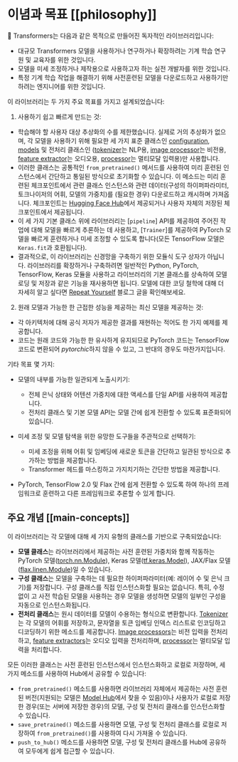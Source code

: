 <!--Copyright 2020 The HuggingFace Team. All rights reserved.

Licensed under the Apache License, Version 2.0 (the "License"); you may not use this file except in compliance with
the License. You may obtain a copy of the License at

http://www.apache.org/licenses/LICENSE-2.0

Unless required by applicable law or agreed to in writing, software distributed under the License is distributed on
an "AS IS" BASIS, WITHOUT WARRANTIES OR CONDITIONS OF ANY KIND, either express or implied. See the License for the
specific language governing permissions and limitations under the License.

⚠️ Note that this file is in Markdown but contain specific syntax for our doc-builder (similar to MDX) that may not be
rendered properly in your Markdown viewer.

-->

# 이념과 목표 [[philosophy]]

🤗 Transformers는 다음과 같은 목적으로 만들어진 독자적인 라이브러리입니다:

- 대규모 Transformers 모델을 사용하거나 연구하거나 확장하려는 기계 학습 연구원 및 교육자를 위한 것입니다.
- 모델을 미세 조정하거나 제작용으로 사용하고자 하는 실전 개발자를 위한 것입니다.
- 특정 기계 학습 작업을 해결하기 위해 사전훈련된 모델을 다운로드하고 사용하기만 하려는 엔지니어를 위한 것입니다.

이 라이브러리는 두 가지 주요 목표를 가지고 설계되었습니다:

1. 사용하기 쉽고 빠르게 만드는 것:

- 학습해야 할 사용자 대상 추상화의 수를 제한했습니다. 실제로 거의 추상화가 없으며, 각 모델을 사용하기 위해 필요한 세 가지 표준 클래스인 [configuration](main_classes/configuration), [models](main_classes/model) 및 전처리 클래스인 ([tokenizer](main_classes/tokenizer)는 NLP용, [image processor](main_classes/image_processor)는 비전용, [feature extractor](main_classes/feature_extractor)는 오디오용, [processor](main_classes/processors)는 멀티모달 입력용)만 사용합니다.
- 이러한 클래스는 공통적인 `from_pretrained()` 메서드를 사용하여 미리 훈련된 인스턴스에서 간단하고 통일된 방식으로 초기화할 수 있습니다. 이 메소드는 미리 훈련된 체크포인트에서 관련 클래스 인스턴스와 관련 데이터(구성의 하이퍼파라미터, 토크나이저의 어휘, 모델의 가중치)를 (필요한 경우) 다운로드하고 캐시하며 가져옵니다. 체크포인트는 [Hugging Face Hub](https://huggingface.co/models)에서 제공되거나 사용자 자체의 저장된 체크포인트에서 제공됩니다.
- 이 세 가지 기본 클래스 위에 라이브러리는 [`pipeline`] API를 제공하여 주어진 작업에 대해 모델을 빠르게 추론하는 데 사용하고, [`Trainer`]를 제공하여 PyTorch 모델을 빠르게 훈련하거나 미세 조정할 수 있도록 합니다(모든 TensorFlow 모델은 `Keras.fit`과 호환됩니다).
- 결과적으로, 이 라이브러리는 신경망을 구축하기 위한 모듈식 도구 상자가 아닙니다. 라이브러리를 확장하거나 구축하려면 일반적인 Python, PyTorch, TensorFlow, Keras 모듈을 사용하고 라이브러리의 기본 클래스를 상속하여 모델 로딩 및 저장과 같은 기능을 재사용하면 됩니다. 모델에 대한 코딩 철학에 대해 더 자세히 알고 싶다면 [Repeat Yourself](https://huggingface.co/blog/transformers-design-philosophy) 블로그 글을 확인해보세요.

2. 원래 모델과 가능한 한 근접한 성능을 제공하는 최신 모델을 제공하는 것:

- 각 아키텍처에 대해 공식 저자가 제공한 결과를 재현하는 적어도 한 가지 예제를 제공합니다.
- 코드는 원래 코드와 가능한 한 유사하게 유지되므로 PyTorch 코드는 TensorFlow 코드로 변환되어 *pytorchic*하지 않을 수 있고, 그 반대의 경우도 마찬가지입니다.

기타 목표 몇 가지:

- 모델의 내부를 가능한 일관되게 노출시키기:

  - 전체 은닉 상태와 어텐션 가중치에 대한 액세스를 단일 API를 사용하여 제공합니다.
  - 전처리 클래스 및 기본 모델 API는 모델 간에 쉽게 전환할 수 있도록 표준화되어 있습니다.

- 미세 조정 및 모델 탐색을 위한 유망한 도구들을 주관적으로 선택하기:

  - 미세 조정을 위해 어휘 및 임베딩에 새로운 토큰을 간단하고 일관된 방식으로 추가하는 방법을 제공합니다.
  - Transformer 헤드를 마스킹하고 가지치기하는 간단한 방법을 제공합니다.

- PyTorch, TensorFlow 2.0 및 Flax 간에 쉽게 전환할 수 있도록 하여 하나의 프레임워크로 훈련하고 다른 프레임워크로 추론할 수 있게 합니다.

## 주요 개념 [[main-concepts]]

이 라이브러리는 각 모델에 대해 세 가지 유형의 클래스를 기반으로 구축되었습니다:

- **모델 클래스**는 라이브러리에서 제공하는 사전 훈련된 가중치와 함께 작동하는 PyTorch 모델([torch.nn.Module](https://pytorch.org/docs/stable/nn.html#torch.nn.Module)), Keras 모델([tf.keras.Model](https://www.tensorflow.org/api_docs/python/tf/keras/Model)), JAX/Flax 모델([flax.linen.Module](https://flax.readthedocs.io/en/latest/api_reference/flax.linen.html))일 수 있습니다.
- **구성 클래스**는 모델을 구축하는 데 필요한 하이퍼파라미터(예: 레이어 수 및 은닉 크기)를 저장합니다. 구성 클래스를 직접 인스턴스화할 필요는 없습니다. 특히, 수정 없이 고 사전 학습된 모델을 사용하는 경우 모델을 생성하면 모델의 일부인 구성을 자동으로 인스턴스화됩니다.
- **전처리 클래스**는 원시 데이터를 모델이 수용하는 형식으로 변환합니다. [Tokenizer](main_classes/tokenizer)는 각 모델의 어휘를 저장하고, 문자열을 토큰 임베딩 인덱스 리스트로 인코딩하고 디코딩하기 위한 메소드를 제공합니다. [Image processors](main_classes/image_processor)는 비전 입력을 전처리하고, [feature extractors](main_classes/feature_extractor)는 오디오 입력을 전처리하며, [processor](main_classes/processors)는 멀티모달 입력을 처리합니다.

모든 이러한 클래스는 사전 훈련된 인스턴스에서 인스턴스화하고 로컬로 저장하며, 세 가지 메소드를 사용하여 Hub에서 공유할 수 있습니다:

- `from_pretrained()` 메소드를 사용하면 라이브러리 자체에서 제공하는 사전 훈련된 버전(지원되는 모델은 [Model Hub](https://huggingface.co/models)에서 찾을 수 있음)이나 사용자가 로컬로 저장한 경우(또는 서버에 저장한 경우)의 모델, 구성 및 전처리 클래스를 인스턴스화할 수 있습니다.
- `save_pretrained()` 메소드를 사용하면 모델, 구성 및 전처리 클래스를 로컬로 저장하여 `from_pretrained()`를 사용하여 다시 가져올 수 있습니다.
- `push_to_hub()` 메소드를 사용하면 모델, 구성 및 전처리 클래스를 Hub에 공유하여 모두에게 쉽게 접근할 수 있습니다.

